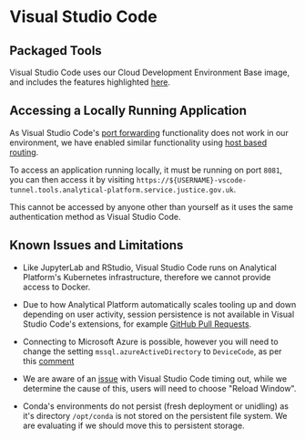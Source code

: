 # Visual Studio Code

## Packaged Tools

Visual Studio Code uses our Cloud Development Environment Base image, and includes the features highlighted [here](https://github.com/ministryofjustice/analytical-platform-cloud-development-environment-base?tab=readme-ov-file#features).

## Accessing a Locally Running Application

As Visual Studio Code's [port forwarding](https://code.visualstudio.com/docs/editor/port-forwarding) functionality does not work in our environment, we have enabled similar functionality using [host based routing](https://kubernetes.github.io/ingress-nginx/user-guide/basic-usage/).

To access an application running locally, it must be running on port `8081`, you can then access it by visiting `https://${USERNAME}-vscode-tunnel.tools.analytical-platform.service.justice.gov.uk`.

This cannot be accessed by anyone other than yourself as it uses the same authentication method as Visual Studio Code.

## Known Issues and Limitations

* Like JupyterLab and RStudio, Visual Studio Code runs on Analytical Platform's Kubernetes infrastructure, therefore we cannot provide access to Docker.

* Due to how Analytical Platform automatically scales tooling up and down depending on user activity, session persistence is not available in Visual Studio Code's extensions, for example [GitHub Pull Requests](https://marketplace.visualstudio.com/items?itemName=GitHub.vscode-pull-request-github).

* Connecting to Microsoft Azure is possible, however you will need to change the setting `mssql.azureActiveDirectory` to `DeviceCode`, as per this [comment](https://github.com/ministryofjustice/analytical-platform/issues/4246#issuecomment-2088316112)

* We are aware of an [issue](https://github.com/ministryofjustice/analytical-platform/issues/5242) with Visual Studio Code timing out, while we determine the cause of this, users will need to choose "Reload Window".

- Conda's environments do not persist (fresh deployment or unidling) as it's directory `/opt/conda` is not stored on the persistent file system. We are evaluating if we should move this to persistent storage.
